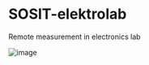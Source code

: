 # SOSIT-elektrolab
Remote measurement in electronics lab

![image](https://user-images.githubusercontent.com/62805314/123505153-b2807e00-d65d-11eb-970c-ea62779b9fff.png)


